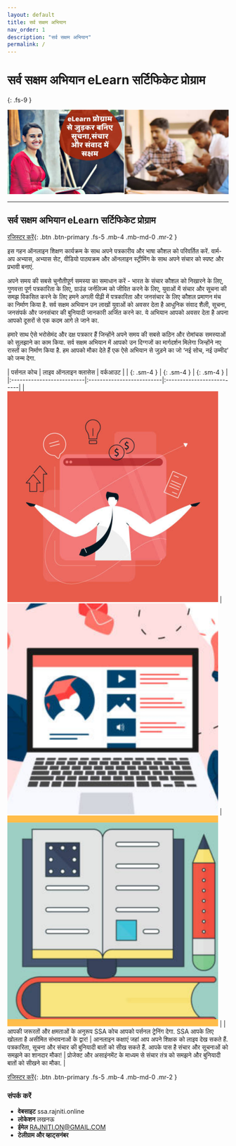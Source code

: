 ```yaml
---
layout: default
title: सर्व सक्षम अभियान
nav_order: 1
description: "सर्व सक्षम अभियान"
permalink: /
---
```


# सर्व सक्षम अभियान eLearn सर्टिफिकेट प्रोग्राम
{: .fs-9 }


![alt text](/assets/images/ssa-banner-01.png "सर्व सक्षम अभियान")


---

## सर्व सक्षम अभियान eLearn सर्टिफिकेट प्रोग्राम

[रजिस्टर करें](https://docs.google.com/forms/d/e/1FAIpQLSerp026qcnPnZ4dp_PY-D3syQ86w_qsUehbAdqGXw7935Mc3A/viewform){: .btn .btn-primary .fs-5 .mb-4 .mb-md-0 .mr-2 }


इस गहन ऑनलाइन शिक्षण कार्यक्रम के साथ अपने पत्रकारीय और भाषा कौशल को परिवर्तित करें. वार्म-अप अभ्यास, अभ्यास सेट, वीडियो पाठ्यक्रम और ऑनलाइन स्ट्रीमिंग के साथ अपने संचार को स्पष्ट और प्रभावी बनाएं.


अपने समय की सबसे चुनौतीपूर्ण समस्या का समाधान करें - भारत के संचार कौशल को निखारने के लिए, गुणवत्ता पूर्ण पत्रकारिता के लिए, ग्राउंड जर्नलिज्म को जीवित करने के लिए, युवाओं में संचार और सूचना की समझ विकसित करने के लिए हमने अगली पीढ़ी में पत्रकारिता और जनसंचार के लिए कौशल प्रमाणन मंच का निर्माण किया है. सर्व सक्षम अभियान उन लाखों युवाओं को अवसर देता है आधुनिक संवाद शैली, सूचना, जनसंपर्क और जनसंचार की बुनियादी जानकारी अर्जित करने का. ये अभियान आपको अवसर देता है अपना आपको दूसरों से एक कदम आगे ले जाने का.


हमारे साथ ऐसे भरोसेमंद और दक्ष पत्रकार हैं जिन्होंने अपने समय की सबसे कठिन और रोमांचक समस्याओं को सुलझाने का काम किया. सर्व सक्षम अभियान में आपको उन दिग्गजों का मार्गदर्शन मिलेगा जिन्होंने नए रास्तों का निर्माण किया है. हम आपको मौका देते हैं एक ऐसे अभियान से जुड़ने का जो ‘नई सोच, नई उम्मीद’ को जन्म देगा.



| पर्सनल कोच                 | लाइव ऑनलाइन क्लासेस             | वर्कआउट |
| {: .sm-4 }                 | {: .sm-4 }             | {: .sm-4 } |
|:--------------------------|:--------------------------|:--------------------------|
| ![alt text](/assets/images/ssa-coach.png "पर्सनल कोच")              | ![alt text](/assets/images/ssa-online-classes.png "लाइव ऑनलाइन क्लासेस")                           | ![alt text](/assets/images/ssa-workout.png "वर्कआउट")          |
| आपकी जरूरतों और क्षमताओं के अनुरूप SSA कोच आपको पर्सनल ट्रेनिंग देगा. SSA आपके लिए खोलता है असीमित संभावनाओं के द्वार! | आनलाइन कक्षाएं जहां आप अपने शिक्षक को लाइव देख सकते हैं. पत्रकारिता, सूचना और संचार की बुनियादी बातों को सीख सकते हैं. आपके पास है संचार और सूचनाओं को समझने का शानदार मौका!   | प्रोजेक्ट और असाइंनमेंट के माध्यम से संचार तंत्र को समझने और बुनियादी बातों को सीखने का मौका.  |


[रजिस्टर करें](https://docs.google.com/forms/d/e/1FAIpQLSerp026qcnPnZ4dp_PY-D3syQ86w_qsUehbAdqGXw7935Mc3A/viewform){: .btn .btn-primary .fs-5 .mb-4 .mb-md-0 .mr-2 }


### संपर्क करें

- **वेबसाइट** ssa.rajniti.online
- **लोकेशन** लखनऊ
- **ईमेल** RAJNITI.ON@GMAIL.COM
- **टेलीग्राम और व्हाट्सनंबर**

